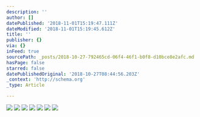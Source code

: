 ```yaml
---
description: ''
author: []
datePublished: '2018-11-01T15:19:47.111Z'
dateModified: '2018-11-01T15:19:45.612Z'
title: ''
publisher: {}
via: {}
inFeed: true
sourcePath: _posts/2018-10-27-792465cd-06f4-46f1-b0f8-d10bce8e2afc.md
hasPage: false
starred: false
datePublishedOriginal: '2018-10-27T08:44:56.203Z'
_context: 'http://schema.org'
_type: Article

---
```

![](https://the-grid-user-content.s3-us-west-2.amazonaws.com/e35b094c-7576-4536-97e8-0e14c3917820.jpg)
![](https://the-grid-user-content.s3-us-west-2.amazonaws.com/d87ce9af-bd9d-41d1-8de6-42e206694263.jpg)
![](https://the-grid-user-content.s3-us-west-2.amazonaws.com/c20b3d22-c2bb-4bdd-8e74-00b67b5062cb.jpg)
![](https://the-grid-user-content.s3-us-west-2.amazonaws.com/a1cf46e7-f4a3-41a2-9d92-c2f8f735653a.jpg)
![](https://the-grid-user-content.s3-us-west-2.amazonaws.com/fcc1a5ce-ee79-4a77-97c7-4cf6f6ae8b13.jpg)
![](https://the-grid-user-content.s3-us-west-2.amazonaws.com/c31dc819-8035-48fd-9f47-1daf2e86ff40.jpg)
![](https://the-grid-user-content.s3-us-west-2.amazonaws.com/2794e0cb-a274-4557-9f66-06c820fb79c4.jpg)
